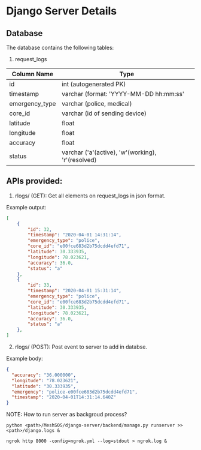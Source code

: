 # Django Server Details

## Database
The database contains the following tables:

1. request_logs

|Column Name|Type|
|---|---|
|id|int (autogenerated PK)|
|timestamp|varchar (format: 'YYYY-MM-DD hh:mm:ss'|
|emergency_type|varchar (police, medical)|
|core_id|varchar (id of sending device)|
|latitude|float|
|longitude|float|
|accuracy|float|
|status|varchar ('a'(active), 'w'(working), 'r'(resolved)|

## APIs provided:

1. rlogs/ (GET): Get all elements on request_logs in json format.

Example output:
```json
[
    {
        "id": 32,
        "timestamp": "2020-04-01 14:31:14",
        "emergency_type": "police",
        "core_id": "e00fce683d2b75dcdd4efd71",
        "latitude": 30.333935,
        "longitude": 78.023621,
        "accuracy": 36.0,
        "status": "a"
    },
    {
        "id": 33,
        "timestamp": "2020-04-01 15:31:14",
        "emergency_type": "police",
        "core_id": "e00fce683d2b75dcdd4efd71",
        "latitude": 30.333935,
        "longitude": 78.023621,
        "accuracy": 36.0,
        "status": "a"
    },
]
```

2. rlogs/ (POST): Post event to server to add in databse.

Example body:
```json
{
  "accuracy": "36.000000", 
  "longitude": "78.023621", 
  "latitude": "30.333935", 
  "emergency": "police-e00fce683d2b75dcdd4efd71", 
  "timestamp": "2020-04-01T14:31:14.640Z"
}
```


NOTE: How to run server as backgroud process?

`python <path>/MeshSOS/django-server/backend/manage.py runserver >> <path>/django.logs &`

`ngrok http 8000 -config=ngrok.yml --log=stdout > ngrok.log &`
